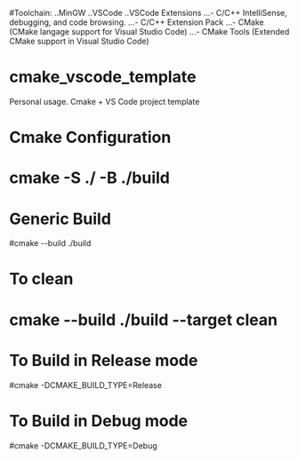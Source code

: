#Toolchain:
..MinGW
..VSCode
..VSCode Extensions
       ...- C/C++ IntelliSense, debugging, and code browsing.
       ...- C/C++ Extension Pack
       ...- CMake (CMake langage support for Visual Studio Code)
       ...- CMake Tools (Extended CMake support in Visual Studio Code)
 


# cmake_vscode_template
Personal usage. Cmake + VS Code project template

# Cmake Configuration
# cmake -S ./ -B ./build

# Generic Build
#cmake --build ./build

# To clean
# cmake --build ./build --target clean

# To Build in Release mode
#cmake -DCMAKE_BUILD_TYPE=Release

# To Build in Debug mode
#cmake -DCMAKE_BUILD_TYPE=Debug
